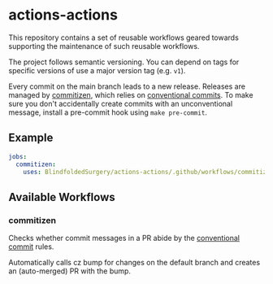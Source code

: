 # actions-actions

This repository contains a set of reusable workflows geared towards supporting the maintenance of
such reusable workflows.

The project follows semantic versioning. You can depend on tags for specific versions of use a
major version tag (e.g. `v1`).

Every commit on the main branch leads to a new release. Releases are managed by
[commitizen][commitizen], which relies on [conventional commits][ccommit]. To make sure you don't
accidentally create commits with an unconventional message, install a pre-commit hook using
`make pre-commit`.

[commitizen]: https://commitizen-tools.github.io/commitizen/

[ccommit]: https://www.conventionalcommits.org/en/v1.0.0/

## Example

```yaml
jobs:
  commitizen:
    uses: BlindfoldedSurgery/actions-actions/.github/workflows/commitizen.yml@v1
```

## Available Workflows

### commitizen

Checks whether commit messages in a PR abide by the [conventional commit][ccommit] rules.

Automatically calls cz bump for changes on the default branch and creates an (auto-merged) PR
with the bump.
